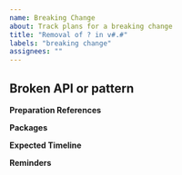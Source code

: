 ```yaml
---
name: Breaking Change
about: Track plans for a breaking change
title: "Removal of ? in v#.#"
labels: "breaking change"
assignees: ""
---
```


## Broken API or pattern

<!-- Name the APIs involved specifically, etc. Examples: `IContainerRuntimeOptions.flushMode` or Calling `AzureClient.createContainer` with compatibilityMode set to "1". -->

**Preparation References**

<!-- A URL to the deprecation release notes. Alternatively, describe actions required where broken API or pattern is in use. -->

**Packages**

<!-- A simple list of impacted packages -->

**Expected Timeline**

<!-- When you expect this API/pattern will be fully removed/unsupported. If possible, give a release version. -->

**Reminders**

<!-- Reminder: Assign this issue to somebody, if you are unsure who, assign it to yourself. -->

<!-- Associate PR: link a PR from test/... branch in this repo (not in a fork). -->

<!-- By filing an Issue, you are expected to comply with the Code of Conduct: https://github.com/microsoft/FluidFramework/blob/main/CODE_OF_CONDUCT.md -->

<!-- Lastly, be sure to preview your issue before saving, then remove this section. Thanks! -->
